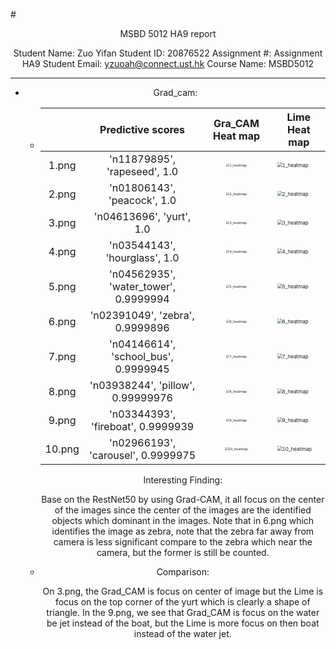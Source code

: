 #<center>MSBD 5012 HA9 report<center/>

Student Name: Zuo Yifan 
Student ID: 20876522
Assignment #: Assignment HA9
Student Email: yzuoah@connect.ust.hk
Course Name: MSBD5012

---

- Grad_cam:

  - |        |           Predictive scores           |                       Gra_CAM Heat map                       | Lime Heat map                                                |
    | :----: | :-----------------------------------: | :----------------------------------------------------------: | ------------------------------------------------------------ |
    | 1.png  |     'n11879895', 'rapeseed', 1.0      | <img src="/Users/sakazuho/Desktop/HKUST/first_term/5012/ha/HA9-XAI/report/heatmap/1_heatmap.jpeg" alt="1_heatmap" style="zoom:33%;" /> | <img src="/Users/sakazuho/Desktop/HKUST/first_term/5012/ha/HA9-XAI/report/Lime_heatmap/1_heatmap.png" alt="1_heatmap" style="zoom:50%;" /> |
    | 2.png  |      'n01806143', 'peacock', 1.0      | <img src="/Users/sakazuho/Desktop/HKUST/first_term/5012/ha/HA9-XAI/report/heatmap/2_heatmap.jpeg" alt="2_heatmap" style="zoom:33%;" /> | <img src="/Users/sakazuho/Desktop/HKUST/first_term/5012/ha/HA9-XAI/report/Lime_heatmap/2_heatmap.png" alt="2_heatmap" style="zoom:50%;" /> |
    | 3.png  |       'n04613696', 'yurt', 1.0        | <img src="/Users/sakazuho/Desktop/HKUST/first_term/5012/ha/HA9-XAI/report/heatmap/3_heatmap.jpeg" alt="3_heatmap" style="zoom:33%;" /> | <img src="/Users/sakazuho/Desktop/HKUST/first_term/5012/ha/HA9-XAI/report/Lime_heatmap/3_heatmap.png" alt="3_heatmap" style="zoom:50%;" /> |
    | 4.png  |     'n03544143', 'hourglass', 1.0     | <img src="/Users/sakazuho/Desktop/HKUST/first_term/5012/ha/HA9-XAI/report/heatmap/4_heatmap.jpeg" alt="4_heatmap" style="zoom:33%;" /> | <img src="/Users/sakazuho/Desktop/HKUST/first_term/5012/ha/HA9-XAI/report/Lime_heatmap/4_heatmap.png" alt="4_heatmap" style="zoom:50%;" /> |
    | 5.png  | 'n04562935', 'water_tower', 0.9999994 | <img src="/Users/sakazuho/Desktop/HKUST/first_term/5012/ha/HA9-XAI/report/heatmap/5_heatmap.jpeg" alt="5_heatmap" style="zoom:33%;" /> | <img src="/Users/sakazuho/Desktop/HKUST/first_term/5012/ha/HA9-XAI/report/Lime_heatmap/5_heatmap.png" alt="5_heatmap" style="zoom:50%;" /> |
    | 6.png  |    'n02391049', 'zebra', 0.9999896    | <img src="/Users/sakazuho/Desktop/HKUST/first_term/5012/ha/HA9-XAI/report/heatmap/6_heatmap.jpeg" alt="6_heatmap" style="zoom:33%;" /> | <img src="/Users/sakazuho/Desktop/HKUST/first_term/5012/ha/HA9-XAI/report/Lime_heatmap/6_heatmap.png" alt="6_heatmap" style="zoom:50%;" /> |
    | 7.png  | 'n04146614', 'school_bus', 0.9999945  | <img src="/Users/sakazuho/Desktop/HKUST/first_term/5012/ha/HA9-XAI/report/heatmap/7_heatmap.jpeg" alt="7_heatmap" style="zoom:33%;" /> | <img src="/Users/sakazuho/Desktop/HKUST/first_term/5012/ha/HA9-XAI/report/Lime_heatmap/7_heatmap.png" alt="7_heatmap" style="zoom:50%;" /> |
    | 8.png  |   'n03938244', 'pillow', 0.99999976   | <img src="/Users/sakazuho/Desktop/HKUST/first_term/5012/ha/HA9-XAI/report/heatmap/8_heatmap.jpeg" alt="8_heatmap" style="zoom:33%;" /> | <img src="/Users/sakazuho/Desktop/HKUST/first_term/5012/ha/HA9-XAI/report/Lime_heatmap/8_heatmap.png" alt="8_heatmap" style="zoom:50%;" /> |
    | 9.png  |  'n03344393', 'fireboat', 0.9999939   | <img src="/Users/sakazuho/Desktop/HKUST/first_term/5012/ha/HA9-XAI/report/heatmap/9_heatmap.jpeg" alt="9_heatmap" style="zoom:33%;" /> | <img src="/Users/sakazuho/Desktop/HKUST/first_term/5012/ha/HA9-XAI/report/Lime_heatmap/9_heatmap.png" alt="9_heatmap" style="zoom:50%;" /> |
    | 10.png |  'n02966193', 'carousel', 0.9999975   | <img src="/Users/sakazuho/Desktop/HKUST/first_term/5012/ha/HA9-XAI/report/heatmap/10_heatmap.jpeg" alt="10_heatmap" style="zoom:33%;" /> | <img src="/Users/sakazuho/Desktop/HKUST/first_term/5012/ha/HA9-XAI/report/Lime_heatmap/10_heatmap.png" alt="10_heatmap" style="zoom:50%;" /> |

    Interesting Finding:

    Base on the RestNet50 by using Grad-CAM, it all focus on the center of the images since the center of the images are the identified objects which dominant in the images. Note that in 6.png which identifies the image as zebra, note that the zebra far away from camera is less significant compare to the zebra which near the camera, but the former is still be counted. 

  - Comparison:

    On 3.png, the Grad_CAM is focus on center of image but the Lime is focus on the top corner of the yurt which is clearly a shape of triangle. In the 9.png, we see that Grad_CAM is focus on the water be jet instead of the boat, but the Lime is more focus on then boat instead of the water jet.